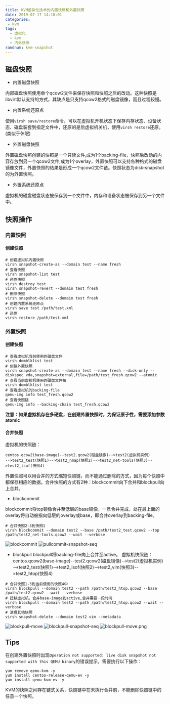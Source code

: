 ```yaml
---
title: KVM虚拟化技术的内置快照和外置快照
date: 2019-07-17 14:18:01
categories: 
 - kvm
tags:
  - 虚拟化
  - kvm
  - 内外快照
randnum: kvm-snapshot
---
```


## 磁盘快照

- 内置磁盘快照

内部磁盘快照使用单个qcow2文件来保存快照和快照之后的改动。这种快照是libvirt默认支持的方式，其缺点是只支持qcow2格式的磁盘镜像，而且过程较慢。

- 内置系统还原点

使用`virsh save/restore`命令，可以在虚拟机开机状态下保存内存状态、设备状态、磁盘装套到指定文件中，还原的是后虚拟机关机，使用`virsh restore`还原。(类似于休眠)

- 外置磁盘快照

外置磁盘快照创建的快照是一个只读文件,成为1个backing-file，快照后改动的内容存放到另一个qcow2文件,成为1个overlay，外置快照可以支持各种格式的磁盘镜像文件，外置快照的结果是形成一个qcow2文件链。快照状态为disk-snapshot的为外置快照。

- 外置系统还原点

虚拟机的磁盘磁盘状态被保存到一个文件中，内存和设备状态被保存到另一个文件中。

<!--more-->
## 快照操作

### 内置快照

#### 创建快照

```
# 创建虚拟机内置快照
virsh snapshot-create-as --domain test --name fresh
# 查看快照
virsh snapshot-list test
# 还原快照
virsh destroy test
virsh snapshot-revert --domain test fresh
# 删除快照
virsh snapshot-delete --domain test fresh
# 创建内置系统还原点
virsh save test /path/test.xml
# 还原
virsh restore /path/test.xml
```

### 外置快照

#### 创建快照

```
# 查看虚拟机当前使用的磁盘文件
virsh domblklist test
# 创建外置快照
virsh snapshot-create-as --domain test --name fresh --disk-only --diskspec vda,snapshot=external,file=/path/test_fresh.qcow2 --atomic
# 查看当前虚拟机使用的磁盘文件按
virsh domblklist test
# 查看虚拟机的backing-file
qemu-img info test_fresh.qcow2
# 查看快照链
qemu-img info --backing-chain test_fresh.qcow2
```
**注意：如果虚拟机存在多硬盘，在创建外置快照时，为保证原子性，需要添加参数atomic**

#### 合并快照

虚拟机的快照链：
```
centos.qcow2(base-image)--test2.qcow2(磁盘镜像)-->test2(虚拟机实例)
-->test2_test(快照1)-->test2_nmap(快照2)-->test2_net-tools(快照3)-->test2_lsof(快照4)
```
外置快照可以用合并的方式缩短快照链，而不能通过删除的方式，因为每个快照中都保存相应的数据。合并快照的方式有2种：blockcommit向下合并和blockpull向上合并。

- blockcommit

blockcommit将top镜像合并至低层的base镜像，一旦合并完成，处在最上面的overlay将自动被指向低层的overlay或base，即合并overlay到backing-file。
```
# 合并快照2-3到快照1
virsh blockcommit --domain test2 --base /path/test2_test.qcow2 --top /path/test2_net-tools.qcow2 --wait --verbose
```
![blockcommit](https://s2.ax1x.com/2019/07/17/ZL9UMt.png)
![pullcommit-snapshot-seq](https://s2.ax1x.com/2019/07/17/ZL9VPJ.png)

- blockpull
blockpull将backing-file向上合并至active。
虚拟机快照链：
centos.qcow2(base-image)--test2.qcow2(磁盘镜像)-->test2(虚拟机实例)
-->test2_test(快照1)-->test2_lsof(快照2)-->test2_vim(快照3)-->test2_htop(快照4)

```
# 合并快照1-3到当前使用的快照4中
virsh blockpull --domain test2 --path /path/test2_htop.qcow2 --base /path/test2.qcow2 --wait --verbose
# 迁移虚拟机，合并base-image到active,合并需要一段时间
virsh blockpull --domain test2 --path /path/test2_htop.qcow2 --wait --verbose
# 清理其他快照
virsh snapshot-delete --domain test2 vim --metadata
```
![blockpull-move](https://s2.ax1x.com/2019/07/17/ZLp7KP.png)
![blockpull-snapshot-seq](https://s2.ax1x.com/2019/07/17/ZL9lVO.png)
![blockpull-move.png](https://s2.ax1x.com/2019/07/17/ZL9Rs0.png)

## Tips

在创建外置快照时出现`Operation not supported: live disk snapshot not supported with this QEMU binary`的错误提示，需要执行以下操作：
```
yum remove qemu-kvm -y
yum install centos-release-qemu-ev -y
yum install qemu-kvm-ev -y
```
KVM的快照之间存在链式关系，快照链中在未执行合并前，不能删除快照链中的任意一个快照。
